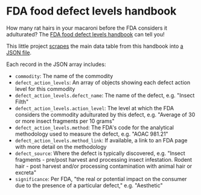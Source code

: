 # FDA food defect levels handbook
How many rat hairs in your macaroni before the FDA considers it adulturated? The [FDA food defect levels handbook](https://www.fda.gov/food/ingredients-additives-gras-packaging-guidance-documents-regulatory-information/food-defect-levels-handbook) can tell you!

This little project [scrapes](https://github.com/cjwinchester/fda-food-defect-action-levels/blob/main/scrape.py) the main data table from this handbook into [a JSON file](https://github.com/cjwinchester/fda-food-defect-action-levels/blob/main/fda-food-defect-levels.json).

Each record in the JSON array includes:
- `commodity`: The name of the commodity
- `defect_action_levels`: An array of objects showing each defect action level for this commodity
- `defect_action_levels.defect_name`: The name of the defect, e.g. "Insect Filth"
- `defect_action_levels.action_level`: The level at which the FDA considers the commodity adulturated by this defect, e.g. "Average of 30 or more insect fragments per 10 grams"
- `defect_action_levels.method`: The FDA's code for the analytical methodology used to measure the defect, e.g. "AOAC 981.21"
- `defect_action_levels.method_link`: If available, a link to an FDA page with more detail on the methodology
- `defect_source`: Where the defect is typically discovered, e.g. "Insect fragments - pre/post harvest and processing insect infestation. Rodent hair - post harvest and/or processing contamination with animal hair or excreta"
- `significance`: Per FDA, "the real or potential impact on the consumer due to the presence of a particular defect," e.g. "Aesthetic"